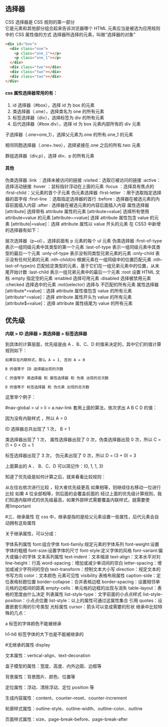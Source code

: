 ## 选择器

CSS 选择器是 CSS 规则的第一部分  
它是元素和其他部分组合起来告诉浏览器哪个 HTML 元素应当是被选为应用规则中的 CSS 属性值的方式
选择器所选择的元素，叫做“选择器的对象”

```html
<div id="box">
  <div class="one">
    <p class="one_1"></p>
    <p class="one_1"></p>
  </div>
  <div class="two"></div>
  <div class="two"></div>
  <div class="two"></div>
</div>
```

#### css 属性选择器常用的有：

1. id 选择器（#box），选择 id 为 box 的元素
2. 类选择器（.one），选择类名为 one 的所有元素
3. 标签选择器（div），选择标签为 div 的所有元素
4. 后代选择器（#box div），选择 id 为 box 元素内部所有的 div 元素

子选择器（.one>one_1），选择父元素为.one 的所有.one_1 的元素

相邻同胞选择器（.one+.two），选择紧接在.one 之后的所有.two 元素

群组选择器（div,p），选择 div、p 的所有元素

#### 其他

伪类选择器
:link ：选择未被访问的链接
:visited：选取已被访问的链接
:active：选择活动链接
:hover ：鼠标指针浮动在上面的元素
:focus ：选择具有焦点的
:first-child：父元素的首个子元素
伪元素选择器
:first-letter ：用于选取指定选择器的首字母
:first-line ：选取指定选择器的首行
:before : 选择器在被选元素的内容前面插入内容
:after : 选择器在被选元素的内容后面插入内容
属性选择器
[attribute] 选择带有 attribute 属性的元素
[attribute=value] 选择所有使用 attribute=value 的元素
[attribute~=value] 选择 attribute 属性包含 value 的元素
[attribute|=value]：选择 attribute 属性以 value 开头的元素
在 CSS3 中新增的选择器有如下：

层次选择器（p~ul），选择前面有 p 元素的每个 ul 元素
伪类选择器
:first-of-type 表示一组同级元素中其类型的第一个元素
:last-of-type 表示一组同级元素中其类型的最后一个元素
:only-of-type 表示没有同类型兄弟元素的元素
:only-child 表示没有任何兄弟的元素
:nth-child(n) 根据元素在一组同级中的位置匹配元素
:nth-last-of-type(n) 匹配给定类型的元素，基于它们在一组兄弟元素中的位置，从末尾开始计数
:last-child 表示一组兄弟元素中的最后一个元素
:root 设置 HTML 文档
:empty 指定空的元素
:enabled 选择可用元素
:disabled 选择被禁用元素
:checked 选择选中的元素
:not(selector) 选择与 <selector> 不匹配的所有元素
属性选择器
[attribute*=value]：选择 attribute 属性值包含 value 的所有元素
[attribute^=value]：选择 attribute 属性开头为 value 的所有元素
[attribute$=value]：选择 attribute 属性结尾为 value 的所有元素

## 优先级

**内联 > ID 选择器 > 类选择器 > 标签选择器**

到具体的计算层⾯，优先级是由 A 、B、C、D 的值来决定的，其中它们的值计算规则如下：

```css
如果存在内联样式，那么 A = 1, 否则 A = 0

B 的值等于 ID 选择器出现的次数

C 的值等于 类选择器 和 属性选择器 和 伪类 出现的总次数

D 的值等于 标签选择器 和 伪元素 出现的总次数
```

这里举个例子：

#nav-global > ul > li > a.nav-link
套用上面的算法，依次求出 A B C D 的值：

因为没有内联样式 ，所以 A = 0

ID 选择器总共出现了 1 次， B = 1

类选择器出现了 1 次， 属性选择器出现了 0 次，伪类选择器出现 0 次，所以 C = (1 + 0 + 0) = 1

标签选择器出现了 3 次， 伪元素出现了 0 次，所以 D = (3 + 0) = 3

上面算出的 A 、 B、C、D 可以简记作：(0, 1, 1, 3)

知道了优先级是如何计算之后，就来看看比较规则：

从左往右依次进行比较 ，较大者优先级更高
如果相等，则继续往右移动一位进行比较
如果 4 位全部相等，则后面的会覆盖前面的
经过上面的优先级计算规则，我们知道内联样式的优先级最高，如果外部样式需要覆盖内联样式，就需要使用!important

#三、继承属性
在 css 中，继承是指的是给父元素设置一些属性，后代元素会自动拥有这些属性

关于继承属性，可以分成：

字体系列属性
font:组合字体
font-family:规定元素的字体系列
font-weight:设置字体的粗细
font-size:设置字体的尺寸
font-style:定义字体的风格
font-variant:偏大或偏小的字体
文本系列属性
text-indent：文本缩进
text-align：文本水平对刘
line-height：行高
word-spacing：增加或减少单词间的空白
letter-spacing：增加或减少字符间的空白
text-transform：控制文本大小写
direction：规定文本的书写方向
color：文本颜色
元素可见性
visibility
表格布局属性
caption-side：定位表格标题位置
border-collapse：合并表格边框
border-spacing：设置相邻单元格的边框间的距离
empty-cells：单元格的边框的出现与消失
table-layout：表格的宽度由什么决定
列表属性
list-style-type：文字前面的小点点样式
list-style-position：小点点位置
list-style：以上的属性可通过这属性集合
引用
quotes：设置嵌套引用的引号类型
光标属性
cursor：箭头可以变成需要的形状
继承中比较特殊的几点：

a 标签的字体颜色不能被继承

h1-h6 标签字体的大下也是不能被继承的

#无继承的属性
display

文本属性：vertical-align、text-decoration

盒子模型的属性：宽度、高度、内外边距、边框等

背景属性：背景图片、颜色、位置等

定位属性：浮动、清除浮动、定位 position 等

生成内容属性：content、counter-reset、counter-increment

轮廓样式属性：outline-style、outline-width、outline-color、outline

页面样式属性：size、page-break-before、page-break-after
